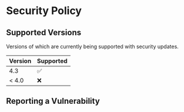 # Security Policy

## Supported Versions

Versions of which are currently being supported with security updates.

| Version | Supported          |
| ------- | ------------------ |
| 4.3     | :white_check_mark: |
| < 4.0   | :x:                |

## Reporting a Vulnerability

